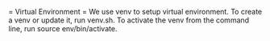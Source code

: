 = Virtual Environment =
We use venv to setup virtual environment. To create a venv or update it, run
venv.sh. To activate the venv from the command line, run source env/bin/activate.